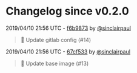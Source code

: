 # Changelog since v0.2.0

2019/04/10 21:56 UTC - [f6b9873](https://github.com/hassio-addons/addon-chrony/commit/f6b98735e04f6ab88328aac7258108fa86097418) by [@sinclairpaul](https://github.com/sinclairpaul)
> :card_index: Update gitlab config (#14) 

2019/04/10 21:56 UTC - [67cf533](https://github.com/hassio-addons/addon-chrony/commit/67cf533f3176ce43c6f4275e13233e11e512340e) by [@sinclairpaul](https://github.com/sinclairpaul)
> :hammer: Update base image (#13) 

